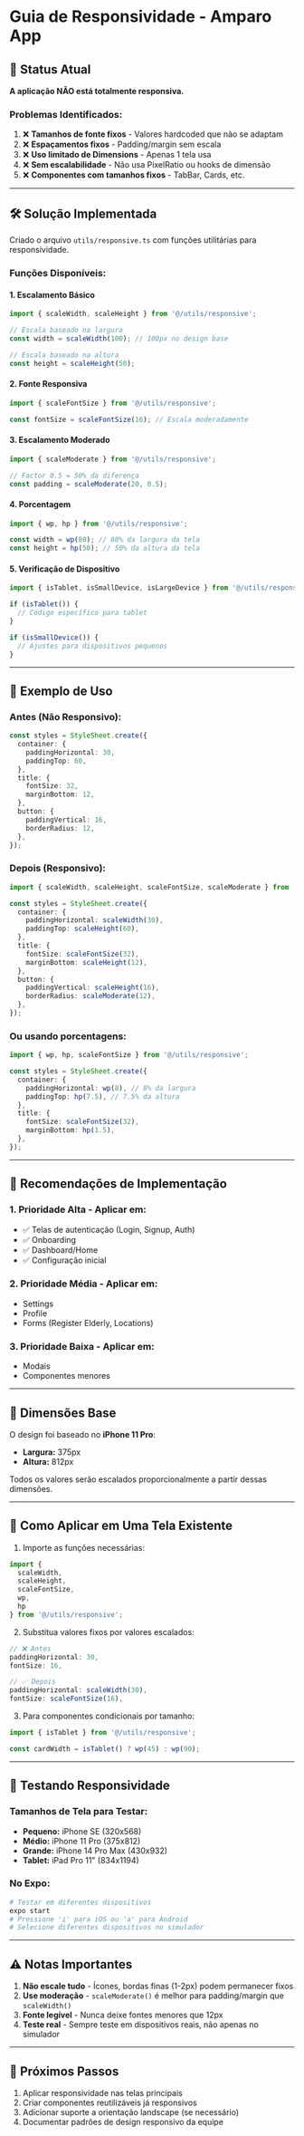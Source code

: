 # Guia de Responsividade - Amparo App

## 📱 Status Atual

**A aplicação NÃO está totalmente responsiva.**

### Problemas Identificados:

1. ❌ **Tamanhos de fonte fixos** - Valores hardcoded que não se adaptam
2. ❌ **Espaçamentos fixos** - Padding/margin sem escala
3. ❌ **Uso limitado de Dimensions** - Apenas 1 tela usa
4. ❌ **Sem escalabilidade** - Não usa PixelRatio ou hooks de dimensão
5. ❌ **Componentes com tamanhos fixos** - TabBar, Cards, etc.

---

## 🛠️ Solução Implementada

Criado o arquivo `utils/responsive.ts` com funções utilitárias para responsividade.

### Funções Disponíveis:

#### **1. Escalamento Básico**
```typescript
import { scaleWidth, scaleHeight } from '@/utils/responsive';

// Escala baseado na largura
const width = scaleWidth(100); // 100px no design base

// Escala baseado na altura
const height = scaleHeight(50);
```

#### **2. Fonte Responsiva**
```typescript
import { scaleFontSize } from '@/utils/responsive';

const fontSize = scaleFontSize(16); // Escala moderadamente
```

#### **3. Escalamento Moderado**
```typescript
import { scaleModerate } from '@/utils/responsive';

// Factor 0.5 = 50% da diferença
const padding = scaleModerate(20, 0.5);
```

#### **4. Porcentagem**
```typescript
import { wp, hp } from '@/utils/responsive';

const width = wp(80); // 80% da largura da tela
const height = hp(50); // 50% da altura da tela
```

#### **5. Verificação de Dispositivo**
```typescript
import { isTablet, isSmallDevice, isLargeDevice } from '@/utils/responsive';

if (isTablet()) {
  // Código específico para tablet
}

if (isSmallDevice()) {
  // Ajustes para dispositivos pequenos
}
```

---

## 📝 Exemplo de Uso

### Antes (Não Responsivo):
```typescript
const styles = StyleSheet.create({
  container: {
    paddingHorizontal: 30,
    paddingTop: 60,
  },
  title: {
    fontSize: 32,
    marginBottom: 12,
  },
  button: {
    paddingVertical: 16,
    borderRadius: 12,
  },
});
```

### Depois (Responsivo):
```typescript
import { scaleWidth, scaleHeight, scaleFontSize, scaleModerate } from '@/utils/responsive';

const styles = StyleSheet.create({
  container: {
    paddingHorizontal: scaleWidth(30),
    paddingTop: scaleHeight(60),
  },
  title: {
    fontSize: scaleFontSize(32),
    marginBottom: scaleHeight(12),
  },
  button: {
    paddingVertical: scaleHeight(16),
    borderRadius: scaleModerate(12),
  },
});
```

### Ou usando porcentagens:
```typescript
import { wp, hp, scaleFontSize } from '@/utils/responsive';

const styles = StyleSheet.create({
  container: {
    paddingHorizontal: wp(8), // 8% da largura
    paddingTop: hp(7.5), // 7.5% da altura
  },
  title: {
    fontSize: scaleFontSize(32),
    marginBottom: hp(1.5),
  },
});
```

---

## 🎯 Recomendações de Implementação

### 1. **Prioridade Alta** - Aplicar em:
- ✅ Telas de autenticação (Login, Signup, Auth)
- ✅ Onboarding
- ✅ Dashboard/Home
- ✅ Configuração inicial

### 2. **Prioridade Média** - Aplicar em:
- Settings
- Profile
- Forms (Register Elderly, Locations)

### 3. **Prioridade Baixa** - Aplicar em:
- Modais
- Componentes menores

---

## 📐 Dimensões Base

O design foi baseado no **iPhone 11 Pro**:
- **Largura:** 375px
- **Altura:** 812px

Todos os valores serão escalados proporcionalmente a partir dessas dimensões.

---

## 🔧 Como Aplicar em Uma Tela Existente

1. Importe as funções necessárias:
```typescript
import { 
  scaleWidth, 
  scaleHeight, 
  scaleFontSize, 
  wp, 
  hp 
} from '@/utils/responsive';
```

2. Substitua valores fixos por valores escalados:
```typescript
// ❌ Antes
paddingHorizontal: 30,
fontSize: 16,

// ✅ Depois
paddingHorizontal: scaleWidth(30),
fontSize: scaleFontSize(16),
```

3. Para componentes condicionais por tamanho:
```typescript
import { isTablet } from '@/utils/responsive';

const cardWidth = isTablet() ? wp(45) : wp(90);
```

---

## 📱 Testando Responsividade

### Tamanhos de Tela para Testar:
- **Pequeno:** iPhone SE (320x568)
- **Médio:** iPhone 11 Pro (375x812)
- **Grande:** iPhone 14 Pro Max (430x932)
- **Tablet:** iPad Pro 11" (834x1194)

### No Expo:
```bash
# Testar em diferentes dispositivos
expo start
# Pressione 'i' para iOS ou 'a' para Android
# Selecione diferentes dispositivos no simulador
```

---

## ⚠️ Notas Importantes

1. **Não escale tudo** - Ícones, bordas finas (1-2px) podem permanecer fixos
2. **Use moderação** - `scaleModerate()` é melhor para padding/margin que `scaleWidth()`
3. **Fonte legível** - Nunca deixe fontes menores que 12px
4. **Teste real** - Sempre teste em dispositivos reais, não apenas no simulador

---

## 🚀 Próximos Passos

1. Aplicar responsividade nas telas principais
2. Criar componentes reutilizáveis já responsivos
3. Adicionar suporte a orientação landscape (se necessário)
4. Documentar padrões de design responsivo da equipe
